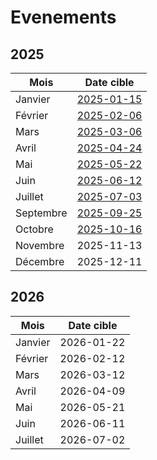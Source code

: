 # Evenements

## 2025

| Mois    | Date cible |
| ------- | ---------- |
| Janvier | [2025-01-15](https://www.meetup.com/cloud-native-aix-marseille/events/305376840) |
| Février | [2025-02-06](https://www.meetup.com/cloud-native-aix-marseille/events/305879032) |
| Mars    | [2025-03-06](https://www.meetup.com/cloud-native-aix-marseille/events/306265293) |
| Avril   | [2025-04-24](https://www.meetup.com/cloud-native-aix-marseille/events/307041802) |
| Mai     | [2025-05-22](https://www.meetup.com/cloud-native-aix-marseille/events/307798601) |
| Juin    | [2025-06-12](https://www.meetup.com/cloud-native-aix-marseille/events/308081747) |
| Juillet | [2025-07-03](https://www.meetup.com/cloud-native-aix-marseille/events/308632725) |
| Septembre | [2025-09-25](https://www.meetup.com/cloud-native-aix-marseille/events/310645306) |
| Octobre | [2025-10-16](https://www.meetup.com/cloud-native-aix-marseille/events/311422592) |
| Novembre | 2025-11-13 |
| Décembre | 2025-12-11 |

## 2026

| Mois    | Date cible |
| ------- | ---------- |
| Janvier | 2026-01-22 |
| Février | 2026-02-12 |
| Mars    | 2026-03-12 |
| Avril   | 2026-04-09 |
| Mai     | 2026-05-21 |
| Juin    | 2026-06-11 |
| Juillet | 2026-07-02 |
